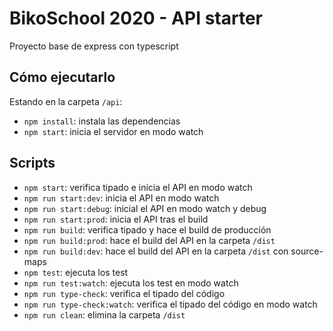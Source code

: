 # BikoSchool 2020 - API starter

Proyecto base de express con typescript

## Cómo ejecutarlo

Estando en la carpeta `/api`:

- `npm install`: instala las dependencias
- `npm start`: inicia el servidor en modo watch

## Scripts

- `npm start`: verifica tipado e inicia el API en modo watch
- `npm run start:dev`: inicia el API en modo watch
- `npm run start:debug`: inicial el API en modo watch y debug
- `npm run start:prod`: inicia el API tras el build
- `npm run build`: verifica tipado y hace el build de producción
- `npm run build:prod`: hace el build del API en la carpeta `/dist`
- `npm run build:dev`: hace el build del API en la carpeta `/dist` con source-maps
- `npm test`: ejecuta los test
- `npm run test:watch`: ejecuta los test en modo watch
- `npm run type-check`: verifica el tipado del código
- `npm run type-check:watch`: verifica el tipado del código en modo watch
- `npm run clean`: elimina la carpeta `/dist`

